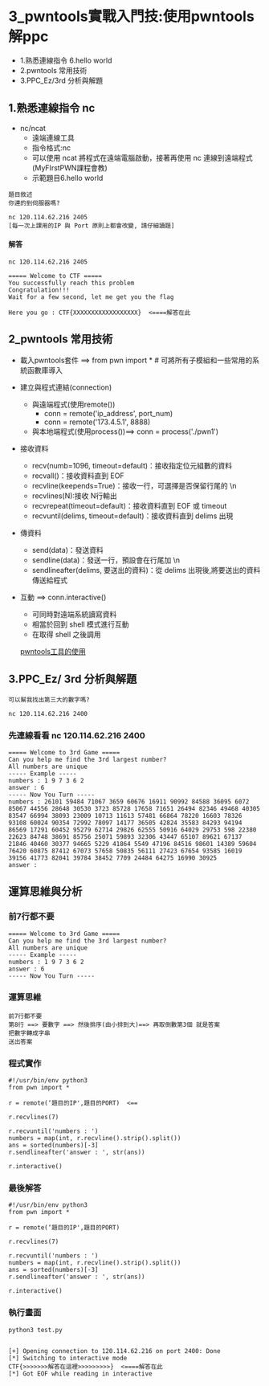# 3_pwntools實戰入門技:使用pwntools解ppc

- 1.熟悉連線指令  6.hello world
- 2.pwntools 常用技術
- 3.PPC_Ez/3rd 分析與解題

## 1.熟悉連線指令 nc  
- nc/ncat
  - 遠端連線工具
  - 指令格式:nc <ip> <port>
  - 可以使用 ncat 將程式在遠端電腦啟動，接著再使用 nc 連線到遠端程式(MyFIrstPWN課程會教)
  - 示範題目6.hello world
```
題目敘述
你連的到伺服器嗎?

nc 120.114.62.216 2405
[每一次上課用的IP 與 Port 原則上都會改變, 請仔細讀題]
```

#### 解答
```
nc 120.114.62.216 2405

===== Welcome to CTF =====
You successfully reach this problem
Congratulation!!!
Wait for a few second, let me get you the flag

Here you go : CTF{XXXXXXXXXXXXXXXXXX}  <====解答在此

```
## 2_pwntools 常用技術
- 載入pwntools套件 ==> from pwn import *  # 可將所有子模組和一些常用的系統函數庫導入
- 建立與程式連結(connection) 
  - 與遠端程式(使用remote())
    - conn = remote('ip_address', port_num)
    - conn = remote('173.4.5.1', 8888) 
  - 與本地端程式(使用process())==> conn = process('./pwn1')
- 接收資料
  - recv(numb=1096, timeout=default)：接收指定位元組數的資料
  - recvall()：接收資料直到 EOF
  - recvline(keepends=True)：接收一行，可選擇是否保留行尾的 \n
  - recvlines(N):接收 N行輸出
  - recvrepeat(timeout=default)：接收資料直到 EOF 或 timeout
  - recvuntil(delims, timeout=default)：接收資料直到 delims 出現
- 傳資料
  - send(data)：發送資料
  - sendline(data)：發送一行，預設會在行尾加 \n
  - sendlineafter(delims, 要送出的資料)：從 delims 出現後,將要送出的資料 傳送給程式
- 互動 ==> conn.interactive()
  - 可同時對遠端系統讀寫資料
  - 相當於回到 shell 模式進行互動
  - 在取得 shell 之後調用 

  [pwntools工具的使用](https://blog.csdn.net/A951860555/article/details/110990925)
  
## 3.PPC_Ez/ 3rd 分析與解題
```
可以幫我找出第三大的數字嗎?

nc 120.114.62.216 2400
```
### 先連線看看 nc 120.114.62.216 2400
```
===== Welcome to 3rd Game =====
Can you help me find the 3rd largest number?
All numbers are unique
----- Example -----
numbers : 1 9 7 3 6 2
answer : 6
----- Now You Turn -----
numbers : 26101 59484 71067 3659 60676 16911 90992 84588 36095 6072 85067 44556 28648 30530 3723 85728 17658 71651 26494 82346 49468 40305 83547 66994 38093 23009 10713 11613 57481 66864 78220 16603 78326 93108 60024 90354 72992 78097 14177 36505 42824 35583 84293 94194 86569 17291 60452 95279 62714 29826 62555 50916 64029 29753 598 22380 22623 84748 38691 85756 25071 59893 32306 43447 65107 89621 67137 21846 40460 30377 94665 5229 41864 5549 47196 84516 98601 14389 59604 76420 60875 87412 67073 57658 50835 56111 27423 67654 93585 16019 39156 41773 82041 39784 38452 7709 24484 64275 16990 30925
answer :
```
## 運算思維與分析
### 前7行都不要
```
===== Welcome to 3rd Game =====
Can you help me find the 3rd largest number?
All numbers are unique
----- Example -----
numbers : 1 9 7 3 6 2
answer : 6
----- Now You Turn -----
```
### 運算思維
```
前7行都不要
第8行 ==> 要數字 ==> 然後排序(由小排到大)==> 再取倒數第3個 就是答案
把數字轉成字串
送出答案
```
### 程式實作
```
#!/usr/bin/env python3
from pwn import *

r = remote(‘題目的IP',題目的PORT)  <==

r.recvlines(7)

r.recvuntil('numbers : ')
numbers = map(int, r.recvline().strip().split())
ans = sorted(numbers)[-3]
r.sendlineafter('answer : ', str(ans))

r.interactive()
```
### 最後解答
```
#!/usr/bin/env python3
from pwn import *

r = remote(‘題目的IP',題目的PORT)

r.recvlines(7)

r.recvuntil('numbers : ')
numbers = map(int, r.recvline().strip().split())
ans = sorted(numbers)[-3]
r.sendlineafter('answer : ', str(ans))

r.interactive()
```
### 執行畫面
```
python3 test.py 


[+] Opening connection to 120.114.62.216 on port 2400: Done
[*] Switching to interactive mode
CTF{>>>>>>>解答在這裡>>>>>>>>>}  <====解答在此
[*] Got EOF while reading in interactive
```


